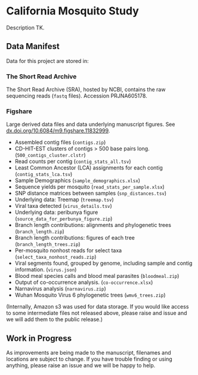 # California Mosquito Study

Description TK.

## Data Manifest

Data for this project are stored in:

### The Short Read Archive
The Short Read Archive (SRA), hosted by NCBI, contains the raw sequencing reads (`fastq` files).
Accession PRJNA605178.

### Figshare
Large derived data files and data underlying manuscript figures. See [dx.doi.org/10.6084/m9.figshare.11832999](dx.doi.org/10.6084/m9.figshare.11832999).

* Assembled contig files (`contigs.zip`)
* CD-HIT-EST clusters of contigs > 500 base pairs long. (`500_contigs_cluster.clstr`)
* Read counts per contig (`contig_stats_all.tsv`)
* Least Common Ancestor (LCA) assignments for each contig (`contig_stats_lca.tsv`)
* Sample Demographics (`sample_demographics.xlsx`)
* Sequence yields per mosquito (`read_stats_per_sample.xlsx`)
* SNP distance matrices between samples (`snp_distances.tsv`)
* Underlying data: Treemap (`treemap.tsv`)
* Viral taxa detected (`virus_details.tsv`)
* Underlying data: peribunya figure (`source_data_for_perbunya_figure.zip`)
* Branch length contributions: alignments and phylogenetic trees (`branch_length.zip`)
* Branch length contributions: figures of each tree (`branch_length_trees.zip`)
* Per-mosquito nonhost reads for select taxa (`select_taxa_nonhost_reads.zip`)
* Viral segments found, grouped by genome, including sample and contig information. (`virus.json`)
* Blood meal species calls and blood meal parasites (`bloodmeal.zip`)
* Output of co-occurrence analysis. (`co-occurrence.xlsx`)
* Narnavirus analysis (`narnavirus.zip`)
* Wuhan Mosquito Virus 6 phylogenetic trees (`wmv6_trees.zip`)


(Internally, Amazon s3 was used for data storage. If you would like access to 
some intermediate files not released above, please raise and issue and we will 
add them to the public release.)

## Work in Progress

As improvements are being made to the manuscript, filenames and locations are subject to change. If you have trouble finding or using anything, please raise an issue and we will be happy to help.

